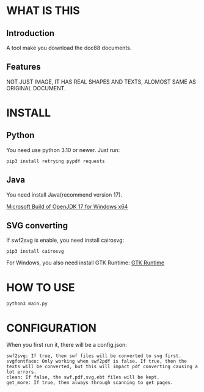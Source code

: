# WHAT IS THIS
## Introduction
A tool make you download the doc88 documents.
## Features
NOT JUST IMAGE, IT HAS REAL SHAPES AND TEXTS, ALOMOST SAME AS ORIGINAL DOCUMENT.

# INSTALL

## Python
You need use python 3.10 or newer.
Just run:
```
pip3 install retrying pypdf requests
```

## Java
You need install Java(recommend version 17).

[Microsoft Build of OpenJDK 17 for Windows x64](https://aka.ms/download-jdk/microsoft-jdk-17.0.14-windows-x64.msi)

## SVG converting
If swf2svg is enable, you need install cairosvg:
```
pip3 install cairosvg
```
For Windows, you also need install GTK Runtime:
[GTK Runtime](https://github.com/tschoonj/GTK-for-Windows-Runtime-Environment-Installer/releases)

# HOW TO USE
```
python3 main.py
```

# CONFIGURATION
When you first run it, there will be a config.json:
```
swf2svg: If true, then swf files will be converted to svg first.
svgfontface: Only working when swf2pdf is false. If true, then the texts will be converted, but this will impact pdf converting causing a lot errors.
clean: If false, the swf,pdf,svg,ebt files will be kept.
get_more: If true, then always through scanning to get pages.
```